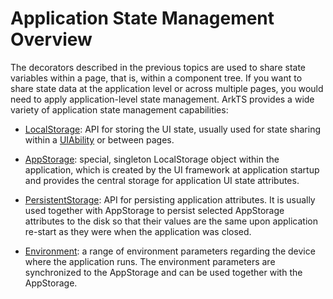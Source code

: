 # Application State Management Overview


The decorators described in the previous topics are used to share state variables within a page, that is, within a component tree. If you want to share state data at the application level or across multiple pages, you would need to apply application-level state management. ArkTS provides a wide variety of application state management capabilities:


- [LocalStorage](arkts-localstorage.md): API for storing the UI state, usually used for state sharing within a [UIAbility](../../apis/js-apis-app-ability-uiAbility.md) or between pages.

- [AppStorage](arkts-appstorage.md): special, singleton LocalStorage object within the application, which is created by the UI framework at application startup and provides the central storage for application UI state attributes.

- [PersistentStorage](arkts-persiststorage.md): API for persisting application attributes. It is usually used together with AppStorage to persist selected AppStorage attributes to the disk so that their values are the same upon application re-start as they were when the application was closed.

- [Environment](arkts-environment.md): a range of environment parameters regarding the device where the application runs. The environment parameters are synchronized to the AppStorage and can be used together with the AppStorage.
